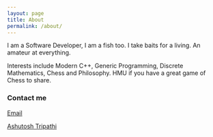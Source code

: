 ```yaml
---
layout: page
title: About
permalink: /about/
---
```


I am a Software Developer, I am a fish too. I take baits for a living. An amateur at everything.

Interests include Modern C++, Generic Programming, Discrete Mathematics, Chess and Philosophy. HMU if you have a great game of Chess to share.

### Contact me

[Email](mailto:azbycs@gmail.com)

<div class="badge-base LI-profile-badge" data-locale="en_US" data-size="medium" data-theme="dark" data-type="VERTICAL" data-vanity="ashuto0sh" data-version="v1"><a class="badge-base__link LI-simple-link" href="https://in.linkedin.com/in/ashuto0sh?trk=profile-badge">Ashutosh Tripathi</a></div>
              
